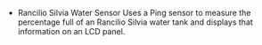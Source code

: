 * Rancilio Silvia Water Sensor
Uses a Ping sensor to measure the percentage full of an Rancilio Silvia water tank and displays that information on an LCD panel.
